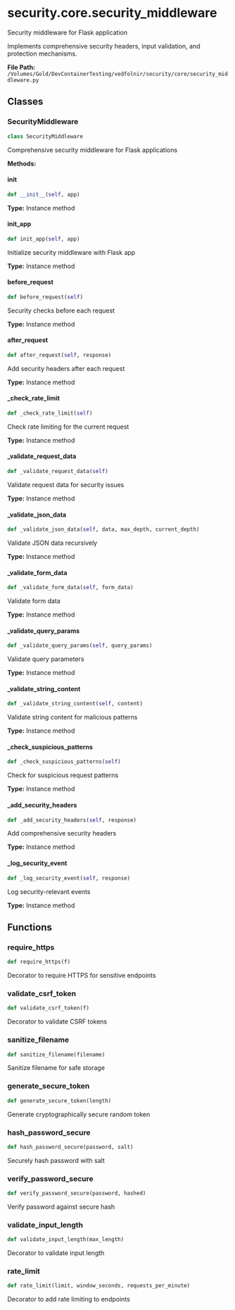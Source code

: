 # security.core.security_middleware

Security middleware for Flask application

Implements comprehensive security headers, input validation, and protection mechanisms.

**File Path:** `/Volumes/Gold/DevContainerTesting/vedfolnir/security/core/security_middleware.py`

## Classes

### SecurityMiddleware

```python
class SecurityMiddleware
```

Comprehensive security middleware for Flask applications

**Methods:**

#### __init__

```python
def __init__(self, app)
```

**Type:** Instance method

#### init_app

```python
def init_app(self, app)
```

Initialize security middleware with Flask app

**Type:** Instance method

#### before_request

```python
def before_request(self)
```

Security checks before each request

**Type:** Instance method

#### after_request

```python
def after_request(self, response)
```

Add security headers after each request

**Type:** Instance method

#### _check_rate_limit

```python
def _check_rate_limit(self)
```

Check rate limiting for the current request

**Type:** Instance method

#### _validate_request_data

```python
def _validate_request_data(self)
```

Validate request data for security issues

**Type:** Instance method

#### _validate_json_data

```python
def _validate_json_data(self, data, max_depth, current_depth)
```

Validate JSON data recursively

**Type:** Instance method

#### _validate_form_data

```python
def _validate_form_data(self, form_data)
```

Validate form data

**Type:** Instance method

#### _validate_query_params

```python
def _validate_query_params(self, query_params)
```

Validate query parameters

**Type:** Instance method

#### _validate_string_content

```python
def _validate_string_content(self, content)
```

Validate string content for malicious patterns

**Type:** Instance method

#### _check_suspicious_patterns

```python
def _check_suspicious_patterns(self)
```

Check for suspicious request patterns

**Type:** Instance method

#### _add_security_headers

```python
def _add_security_headers(self, response)
```

Add comprehensive security headers

**Type:** Instance method

#### _log_security_event

```python
def _log_security_event(self, response)
```

Log security-relevant events

**Type:** Instance method

## Functions

### require_https

```python
def require_https(f)
```

Decorator to require HTTPS for sensitive endpoints

### validate_csrf_token

```python
def validate_csrf_token(f)
```

Decorator to validate CSRF tokens

### sanitize_filename

```python
def sanitize_filename(filename)
```

Sanitize filename for safe storage

### generate_secure_token

```python
def generate_secure_token(length)
```

Generate cryptographically secure random token

### hash_password_secure

```python
def hash_password_secure(password, salt)
```

Securely hash password with salt

### verify_password_secure

```python
def verify_password_secure(password, hashed)
```

Verify password against secure hash

### validate_input_length

```python
def validate_input_length(max_length)
```

Decorator to validate input length

### rate_limit

```python
def rate_limit(limit, window_seconds, requests_per_minute)
```

Decorator to add rate limiting to endpoints

